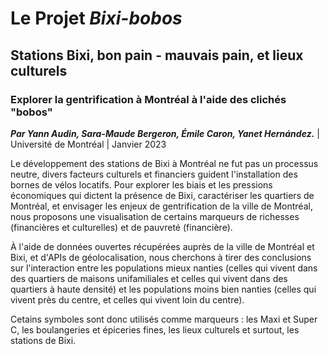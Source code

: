 # Le Projet *Bixi-bobos*

## Stations **Bixi**, bon pain - mauvais pain, et lieux culturels

### Explorer la gentrification à Montréal à l'aide des clichés "bobos"

***Par Yann Audin, Sara-Maude Bergeron, Émile Caron, Yanet Hernández.*** | Université de Montréal | Janvier 2023

Le développement des stations de Bixi à Montréal ne fut pas un processus neutre, divers facteurs culturels et financiers guident l'installation des bornes de vélos locatifs. Pour explorer les biais et les pressions économiques qui dictent la présence de Bixi, caractériser les quartiers de Montréal, et envisager les enjeux de gentrification de la ville de Montréal, nous proposons une visualisation de certains marqueurs de richesses (financières et culturelles) et de pauvreté (financière). 

À l'aide de données ouvertes récupérées auprès de la ville de Montréal et Bixi, et d'APIs de géolocalisation, nous cherchons à tirer des conclusions sur l'interaction entre les populations mieux nanties (celles qui vivent dans des quartiers de maisons unifamiliales et celles qui vivent dans des quartiers à haute densité) et les populations moins bien nanties (celles qui vivent près du centre, et celles qui vivent loin du centre). 

Cetains symboles sont donc utilisés comme marqueurs : les Maxi et Super C, les boulangeries et épiceries fines, les lieux culturels et surtout, les stations de Bixi.
